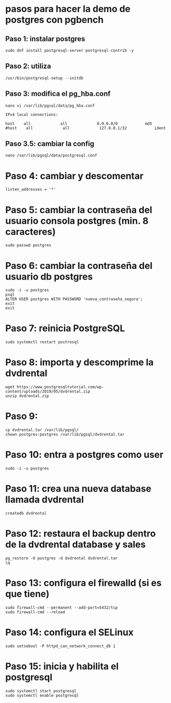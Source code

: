 # pasos para hacer la demo de postgres con pgbench

## Paso 1: instalar postgres
```
sudo dnf install postgresql-server postgresql-contrib -y
```
## Paso 2: utiliza
```
/usr/bin/postgresql-setup --initdb
```
## Paso 3: modifica el pg_hba.conf
```
nano vi /var/lib/pgsql/data/pg_hba.conf
```

`IPv4 local connections:`
```
host    all             all             0.0.0.0/0            md5
#host    all             all             127.0.0.1/32            ident
```
## Paso 3.5: cambiar la config
```
nano /var/lib/pgsql/data/postgresql.conf
```
# Paso 4: cambiar y descomentar

`listen_addresses = '*'`

# Paso 5: cambiar la contraseña del usuario consola postgres (min. 8 caracteres)
```
sudo passwd postgres
```
# Paso 6: cambiar la contraseña del usuario db postgres
```
sudo -i -u postgres
psql
ALTER USER postgres WITH PASSWORD 'nueva_contraseña_segura';
exit
exit
```
# Paso 7: reinicia PostgreSQL
```
sudo systemctl restart postresql
```
# Paso 8: importa y descomprime la dvdrental
```
wget https://www.postgresqltutorial.com/wp-content/uploads/2019/05/dvdrental.zip
unzip dvdrental.zip
```
# Paso 9: 
```
cp dvdrental.tar /var/lib/pgsql/
chown postgres:postgres /var/lib/pgsql/dvdrental.tar
```
# Paso 10: entra a postgres como user
```
sudo -i -u postgres
```
# Paso 11: crea una nueva database llamada dvdrental
```
createdb dvdrental
```
# Paso 12: restaura el backup dentro de la dvdrental database y sales
```
pg_restore -U postgres -d dvdrental dvdrental.tar
\q
```
# Paso 13: configura el firewalld (si es que tiene)
```
sudo firewall-cmd --permanent --add-port=5432/tcp
sudo firewall-cmd --reload
```
# Paso 14: configura el SELinux
```
sudo setsebool -P httpd_can_network_connect_db 1
```
# Paso 15: inicia y habilita el postgresql
```
sudo systemctl start postgresql
sudo systemctl enable postgresql
```



